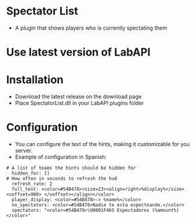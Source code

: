 # Spectator List
* A plugin that shows players who is currently spectating them

# Use latest version of LabAPI

# Installation
* Download the latest release on the download page
* Place SpectatorList.dll in your LabAPI plugins folder

# Configuration
* You can configure the text of the hints, making it customizable for you server.
* Example of configuration in Spanish:

```
# A list of teams the hints should be hidden for
  hidden_for: []
# How often in seconds to refresh the hud
  refresh_rate: 2
  full_text: <color=#54B478><size=23><align=right>%display%</size><voffset=900> </voffset></align></color>
  player_display: <color=#54B478>-> %name%</color>
  no_spectators: <color=#54B478>Nadie te esta especteando.</color>
  spectators: "<color=#54B478>\U0001F465 Espectadores (%amount%)</color>"
```

